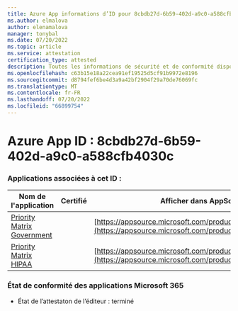 ```yaml
---
title: Azure App informations d’ID pour 8cbdb27d-6b59-402d-a9c0-a588cfb4030c
ms.author: elmalova
author: elenamalova
manager: tonybal
ms.date: 07/20/2022
ms.topic: article
ms.service: attestation
certification_type: attested
description: Toutes les informations de sécurité et de conformité disponibles pour 8cbdb27d-6b59-402d-a9c0-a588cfb4030c.
ms.openlocfilehash: c63b15e18a22cea91ef19525d5cf91b9972e8196
ms.sourcegitcommit: d8794fef6be4d3a9a42bf2904f29a70de76069fc
ms.translationtype: MT
ms.contentlocale: fr-FR
ms.lasthandoff: 07/20/2022
ms.locfileid: "66899754"
---
```

# <a name="azure-app-id-8cbdb27d-6b59-402d-a9c0-a588cfb4030c"></a>Azure App ID : 8cbdb27d-6b59-402d-a9c0-a588cfb4030c


### <a name="apps-associated-with-this-id"></a>Applications associées à cet ID :
| **Nom de l'application** | **Certifié** | **Afficher dans AppSource** |
|--------------|---------------|-----------------------|
| [Priority Matrix Government](../forward/WA200004231.md) |  | [https://appsource.microsoft.com/product/office/WA200004231](https://appsource.microsoft.com/product/office/WA200004231) |
| [Priority Matrix HIPAA](../forward/WA200004259.md) |  | [https://appsource.microsoft.com/product/office/WA200004259](https://appsource.microsoft.com/product/office/WA200004259) |

### <a name="microsoft-365-app-compliance-status"></a>État de conformité des applications Microsoft 365
- État de l’attestaton de l’éditeur : terminé
